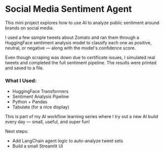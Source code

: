 # Social Media Sentiment Agent

This mini project explores how to use AI to analyze public sentiment around brands on social media.

I used a few sample tweets about Zomato and ran them through a HuggingFace sentiment analysis model to classify each one as positive, neutral, or negative — along with the model's confidence score.

Even though scraping was down due to certificate issues, I simulated real tweets and completed the full sentiment pipeline. The results were printed and saved to a file.

### What I Used:
- HuggingFace Transformers
- Sentiment Analysis Pipeline
- Python + Pandas
- Tabulate (for a nice display)

This is part of my AI workflow learning series where I try out a new AI build every day — small, useful, and super fun!

Next steps:
- Add LangChain agent logic to auto-analyze tweet sets
- Build a small Streamlit UI

